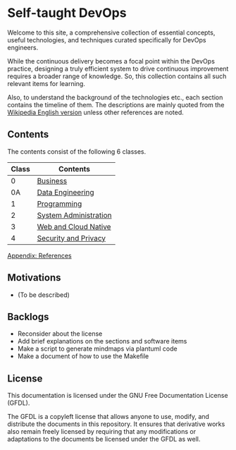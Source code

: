 # Self-taught DevOps

Welcome to this site, a comprehensive collection of essential concepts, useful technologies, and techniques curated specifically for DevOps engineers.

While the continuous delivery becomes a focal point within the DevOps practice, designing a truly efficient system to drive continuous improvement requires a broader range of knowledge.
So, this collection contains all such relevant items for learning.

Also, to understand the background of the technologies etc., each section contains the timeline of them. The descriptions are mainly quoted from the [Wikipedia English version](https://en.wikipedia.org/wiki/Main_Page) unless other references are noted.

## Contents

The contents consist of the following 6 classes.

| Class | Contents                               |
| ----- | -------------------------------------- |
| 0     | [Business](ch0/README.md)              |
| 0A    | [Data Engineering](ch0A/README.md)     |
| 1     | [Programming](ch1/README.md)           |
| 2     | [System Administration](ch2/README.md) |
| 3     | [Web and Cloud Native](ch3/README.md)  |
| 4     | [Security and Privacy](ch4/README.md)  |

[Appendix: References](ch9/README.md)

## Motivations

- (To be described)

## Backlogs

- Reconsider about the license
- Add brief explanations on the sections and software items
- Make a script to generate mindmaps via plantuml code
- Make a document of how to use the Makefile

## License

This documentation is licensed under the GNU Free Documentation License (GFDL).

The GFDL is a copyleft license that allows anyone to use, modify, and distribute the documents in this repository. It ensures that derivative works also remain freely licensed by requiring that any modifications or adaptations to the documents be licensed under the GFDL as well.
